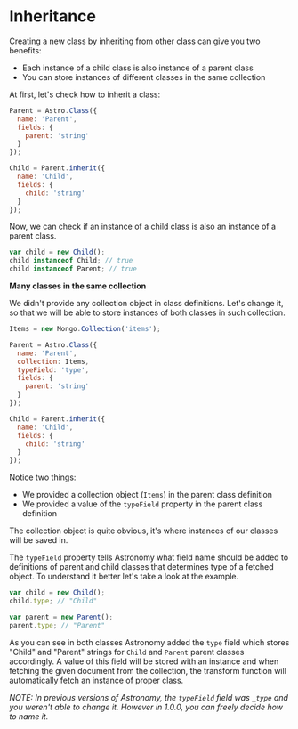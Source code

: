 # Inheritance

Creating a new class by inheriting from other class can give you two benefits:

- Each instance of a child class is also instance of a parent class
- You can store instances of different classes in the same collection

At first, let's check how to inherit a class:

```js
Parent = Astro.Class({
  name: 'Parent',
  fields: {
    parent: 'string'
  }
});

Child = Parent.inherit({
  name: 'Child',
  fields: {
    child: 'string'
  }
});
```

Now, we can check if an instance of a child class is also an instance of a parent class.

```js
var child = new Child();
child instanceof Child; // true
child instanceof Parent; // true
```

**Many classes in the same collection**

We didn't provide any collection object in class definitions. Let's change it, so that we will be able to store instances of both classes in such collection.

```js
Items = new Mongo.Collection('items');

Parent = Astro.Class({
  name: 'Parent',
  collection: Items,
  typeField: 'type',
  fields: {
    parent: 'string'
  }
});

Child = Parent.inherit({
  name: 'Child',
  fields: {
    child: 'string'
  }
});
```

Notice two things:

- We provided a collection object (`Items`) in the parent class definition
- We provided a value of the `typeField` property in the parent class definition

The collection object is quite obvious, it's where instances of our classes will be saved in.

The `typeField` property tells Astronomy what field name should be added to definitions of parent and child classes that determines type of a fetched object. To understand it better let's take a look at the example.

```js
var child = new Child();
child.type; // "Child"

var parent = new Parent();
parent.type; // "Parent"
```

As you can see in both classes Astronomy added the `type` field which stores "Child" and "Parent" strings for `Child` and `Parent` parent classes accordingly. A value of this field will be stored with an instance and when fetching the given document from the collection, the transform function will automatically fetch an instance of proper class.

*NOTE: In previous versions of Astronomy, the `typeField` field was `_type` and you weren't able to change it. However in 1.0.0, you can freely decide how to name it.*